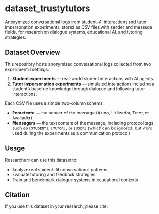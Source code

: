 # dataset_trustytutors

Anonymized conversational logs from student–AI interactions and tutor impersonation experiments, stored as CSV files with sender and message fields, for research on dialogue systems, educational AI, and tutoring strategies.

## Dataset Overview

This repository hosts anonymized conversational logs collected from two experimental settings:
1. **Student experiments** — real-world student interactions with AI agents.
2. **Tutor impersonation experiments** — simulated interactions including a student’s baseline knowledge through dialogue and following tutor interactions.

Each CSV file uses a simple two-column schema:
- **Remetente** — the sender of the message (Aluno, Utilizador, Tutor, or Avaliador)
- **Mensagem** — the text content of the message, including protocol tags such as `[STUDENT]`, `[TUTOR]`, or `[USER]` (which can be ignored, but were used during the experiments as a communication protocol)

## Usage

Researchers can use this dataset to:
- Analyze real student–AI conversational patterns
- Evaluate tutoring and feedback strategies
- Train and benchmark dialogue systems in educational contexts

## Citation
If you use this dataset in your research, please cite:

